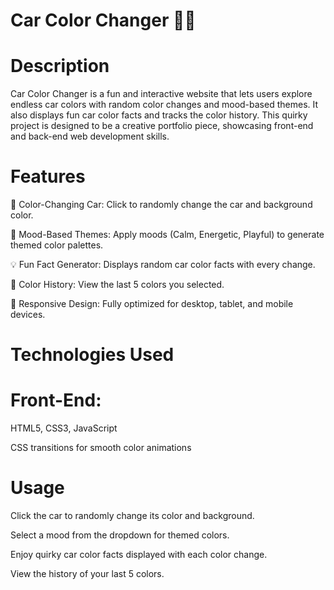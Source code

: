 # Car Color Changer 🚗🎨

# Description

Car Color Changer is a fun and interactive website that lets users explore endless car colors with random color changes and mood-based themes. It also displays fun car color facts and tracks the color history. This quirky project is designed to be a creative portfolio piece, showcasing front-end and back-end web development skills.

# Features

🎨 Color-Changing Car: Click to randomly change the car and background color.

🌈 Mood-Based Themes: Apply moods (Calm, Energetic, Playful) to generate themed color palettes.

💡 Fun Fact Generator: Displays random car color facts with every change.

📜 Color History: View the last 5 colors you selected.

📱 Responsive Design: Fully optimized for desktop, tablet, and mobile devices.

# Technologies Used

# Front-End:

HTML5, CSS3, JavaScript

CSS transitions for smooth color animations

# Usage

Click the car to randomly change its color and background.

Select a mood from the dropdown for themed colors.

Enjoy quirky car color facts displayed with each color change.

View the history of your last 5 colors.

